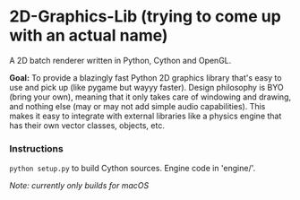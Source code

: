 # 2D-Graphics-Lib (trying to come up with an actual name)
A 2D batch renderer written in Python, Cython and OpenGL.  

__Goal:__ To provide a blazingly fast Python 2D graphics library that's easy to use and pick up (like pygame but wayyy faster). Design philosophy is BYO (bring your own), meaning that it only takes care of windowing and drawing, and nothing else (may or may not add simple audio capabilities). This makes it easy to integrate with external libraries like a physics engine that has their own vector classes, objects, etc.

### Instructions
`python setup.py` to build Cython sources. Engine code in 'engine/'.  

_Note: currently only builds for macOS_


